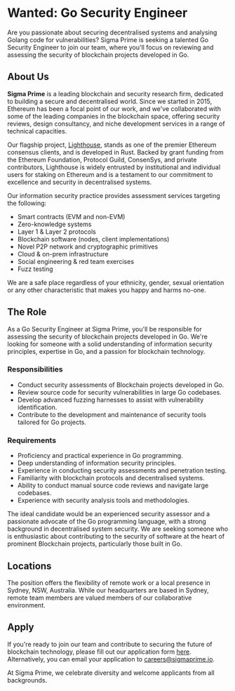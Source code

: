# Wanted: Go Security Engineer

Are you passionate about securing decentralised systems and analysing Golang code for vulnerabilities? Sigma Prime is seeking a talented Go Security Engineer to join our team, where you'll focus on reviewing and assessing the security of blockchain projects developed in Go.

## About Us

**Sigma Prime** is a leading blockchain and security research firm,  dedicated to building a secure and decentralised world.  Since we started in 2015, Ethereum has been a focal point of our work, and we've collaborated with some of the leading companies in the blockchain space, offering security reviews, design consultancy, and niche development services in a range of technical capacities.

Our flagship project, [Lighthouse](https://lighthouse.sigmaprime.io/), stands as one of the premier Ethereum consensus clients, and is developed in Rust. Backed by grant funding from the Ethereum Foundation, Protocol Guild, ConsenSys, and private contributors, Lighthouse is widely entrusted by institutional and individual users for staking on Ethereum and is a testament to our commitment to excellence and security in decentralised systems.

Our information security practice provides assessment services targeting the following:

* Smart contracts (EVM and non-EVM)
* Zero-knowledge systems
* Layer 1 & Layer 2 protocols
* Blockchain software (nodes, client implementations)
* Novel P2P network and cryptographic primitives
* Cloud & on-prem infrastructure
* Social engineering & red team exercises
* Fuzz testing

We are a safe place regardless of your ethnicity, gender, sexual orientation or any other characteristic that makes you happy and harms no-one.

## The Role

As a Go Security Engineer at Sigma Prime, you'll be responsible for assessing the security of blockchain projects developed in Go. We're looking for someone with a solid understanding of information security principles, expertise in Go, and a passion for blockchain technology.

### Responsibilities

* Conduct security assessments of Blockchain projects developed in Go.
* Review source code for security vulnerabilities in large Go codebases.
* Develop advanced fuzzing harnesses to assist with vulnerability identification.
* Contribute to the development and maintenance of security tools tailored for Go projects.

### Requirements

* Proficiency and practical experience in Go programming.
* Deep understanding of information security principles.
* Experience in conducting security assessments and penetration testing.
* Familiarity with blockchain protocols and decentralised systems.
* Ability to conduct manual source code reviews and navigate large codebases.
* Experience with security analysis tools and methodologies.

The ideal candidate would be an experienced security assessor and a passionate advocate of the Go programming language, with a strong background in decentralised system security. We are seeking someone who is enthusiastic about contributing to the security of software at the heart of prominent Blockchain projects, particularly those built in Go.

## Locations

The position offers the flexibility of remote work or a local presence in Sydney, NSW, Australia. While our headquarters are based in Sydney, remote team members are valued members of our collaborative environment.

## Apply

If you're ready to join our team and contribute to securing the future of blockchain technology, please fill out our application form [here](https://forms.gle/8f7yZcGcL9rbqxQT7). Alternatively, you can email your application to [careers@sigmaprime.io](mailto:careers@sigmaprime.io).

At Sigma Prime, we celebrate diversity and welcome applicants from all backgrounds.
